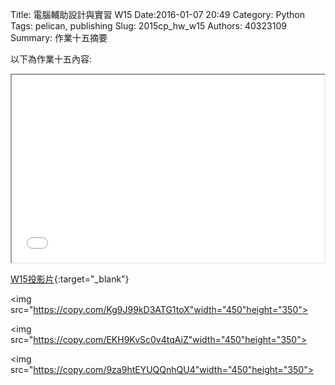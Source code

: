 Title: 電腦輔助設計與實習  W15
Date:2016-01-07 20:49
Category: Python
Tags: pelican, publishing
Slug: 2015cp_hw_w15
Authors: 40323109
Summary: 作業十五摘要

以下為作業十五內容:

<iframe src="40323109_cp_w15_p.html" width="500" height="300"></iframe>

[W15投影片](40323109_cp_w15_p.html){:target="_blank"}

<img src="https://copy.com/Kg9J99kD3ATG1toX"width="450"height="350">

<img src="https://copy.com/EKH9KvSc0v4tqAiZ"width="450"height="350">

<img src="https://copy.com/9za9htEYUQQnhQU4"width="450"height="350">

